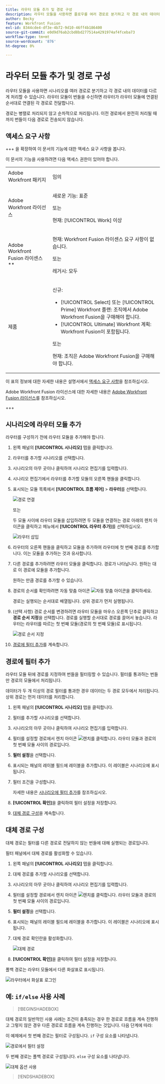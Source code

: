```yaml
---
title: 라우터 모듈 추가 및 경로 구성
description: 라우터 모듈을 사용하면 플로우를 여러 경로로 분기하고 각 경로 내의 데이터를 다르게 처리할 수 있습니다. 라우터 모듈이 번들을 수신하면 라우터가 라우터 모듈에 연결된 순서대로 연결된 각 경로로 전달합니다.
author: Becky
feature: Workfront Fusion
exl-id: 8344cde4-df3e-4b72-9d10-46ff4b186400
source-git-commit: e0d9d76ab2cbd8bd277514a4291974af4fceba73
workflow-type: tm+mt
source-wordcount: '876'
ht-degree: 0%

---
```


# 라우터 모듈 추가 및 경로 구성

라우터 모듈을 사용하면 시나리오를 여러 경로로 분기하고 각 경로 내의 데이터를 다르게 처리할 수 있습니다. 라우터 모듈이 번들을 수신하면 라우터가 라우터 모듈에 연결된 순서대로 연결된 각 경로로 전달합니다.

경로는 병렬로 처리되지 않고 순차적으로 처리됩니다. 이전 경로에서 완전히 처리될 때까지 번들이 다음 경로로 전송되지 않습니다.


## 액세스 요구 사항

+++ 을 확장하여 이 문서의 기능에 대한 액세스 요구 사항을 봅니다.

이 문서의 기능을 사용하려면 다음 액세스 권한이 있어야 합니다.

<table style="table-layout:auto">
 <col> 
 <col> 
 <tbody> 
  <tr> 
   <td role="rowheader">Adobe Workfront 패키지</td> 
   <td> <p>임의</p> </td> 
  </tr> 
  <tr data-mc-conditions=""> 
   <td role="rowheader">Adobe Workfront 라이선스</td> 
   <td> <p>새로운 기능: 표준</p><p>또는</p><p>현재: [!UICONTROL Work] 이상</p> </td> 
  </tr> 
  <tr> 
   <td role="rowheader">Adobe Workfront Fusion 라이센스**</td> 
   <td>
   <p>현재: Workfront Fusion 라이센스 요구 사항이 없습니다.</p>
   <p>또는</p>
   <p>레거시: 모두 </p>
   </td> 
  </tr> 
  <tr> 
   <td role="rowheader">제품</td> 
   <td>
   <p>신규:</p> <ul><li>[!UICONTROL Select] 또는 [!UICONTROL Prime] Workfront 플랜: 조직에서 Adobe Workfront Fusion을 구매해야 합니다.</li><li>[!UICONTROL Ultimate] Workfront 계획: Workfront Fusion이 포함됩니다.</li></ul>
   <p>또는</p>
   <p>현재: 조직은 Adobe Workfront Fusion을 구매해야 합니다.</p>
   </td> 
  </tr>
 </tbody> 
</table>

이 표의 정보에 대한 자세한 내용은 설명서에서 [액세스 요구 사항](/help/workfront-fusion/references/licenses-and-roles/access-level-requirements-in-documentation.md)을 참조하십시오.

Adobe Workfront Fusion 라이선스에 대한 자세한 내용은 [Adobe Workfront Fusion 라이선스](/help/workfront-fusion/set-up-and-manage-workfront-fusion/licensing-operations-overview/license-automation-vs-integration.md)를 참조하십시오.

+++

## 시나리오에 라우터 모듈 추가

라우터를 구성하기 전에 라우터 모듈을 추가해야 합니다.

1. 왼쪽 패널의 **[!UICONTROL 시나리오]** 탭을 클릭합니다.
1. 라우터를 추가할 시나리오를 선택합니다.
1. 시나리오의 아무 곳이나 클릭하여 시나리오 편집기를 입력합니다.
1. 시나리오 편집기에서 라우터를 추가할 모듈의 오른쪽 핸들을 클릭합니다.
1. 표시되는 모듈 목록에서 **[!UICONTROL 흐름 제어]** > **라우터**&#x200B;를 선택합니다.

   ![경로 연결](assets/connect-the-router-350x108.png)

   또는

   두 모듈 사이에 라우터 모듈을 삽입하려면 두 모듈을 연결하는 경로 아래의 렌치 아이콘을 클릭하고 메뉴에서 **[!UICONTROL 라우터 추가]**&#x200B;를 선택하십시오.

   ![라우터 삽입](assets/insert-router-350x191.png)
1. 라우터의 오른쪽 핸들을 클릭하고 모듈을 추가하여 라우터에 첫 번째 경로를 추가합니다. 이는 모듈을 추가하는 것과 유사합니다.
1. 다른 경로를 추가하려면 라우터 모듈을 클릭합니다. 경로가 나타납니다. 원하는 대로 이 경로에 모듈을 추가합니다.

   원하는 만큼 경로를 추가할 수 있습니다.

1. 경로의 순서를 확인하려면 자동 맞춤 아이콘 ![자동 맞춤 아이콘](assets/auto-align.png)을 클릭하세요.

   경로는 실행되는 순서대로 배열됩니다. 상위 경로가 먼저 실행됩니다.

1. (선택 사항) 경로 순서를 변경하려면 라우터 모듈을 마우스 오른쪽 단추로 클릭하고 **경로 순서 지정**&#x200B;을 선택합니다. 경로를 실행할 순서대로 경로를 끌어서 놓습니다. 라우터는 라우터를 따르는 첫 번째 모듈(경로의 첫 번째 모듈)로 표시됩니다.

   ![경로 순서 지정](assets/order-routes.png)

1. [경로에 필터 추가](#add-a-filter-to-a-route)를 계속합니다.

## 경로에 필터 추가

라우터 모듈 뒤에 경로를 지정하여 번들을 필터링할 수 있습니다. 필터를 통과하는 번들만 경로의 모듈에서 처리됩니다.

데이터가 두 개 이상의 경로 필터를 통과한 경우 데이터는 두 경로 모두에서 처리됩니다. 상위 경로는 먼저 데이터를 처리합니다.

1. 왼쪽 패널의 **[!UICONTROL 시나리오]** 탭을 클릭합니다.
1. 필터를 추가할 시나리오를 선택합니다.
1. 시나리오의 아무 곳이나 클릭하여 시나리오 편집기를 입력합니다.
1. 필터를 설정할 경로에서 렌치 아이콘 ![렌치](assets/wrench-icon.png)를 클릭합니다. 라우터 모듈과 경로의 첫 번째 모듈 사이의 경로입니다.
1. **필터 설정**&#x200B;을 선택합니다.
1. 표시되는 패널의 레이블 필드에 레이블을 추가합니다. 이 레이블은 시나리오에 표시됩니다.
1. 필터 조건을 구성합니다.

   자세한 내용은 [시나리오에 필터 추가](/help/workfront-fusion/create-scenarios/add-modules/add-a-filter-to-a-scenario.md)를 참조하십시오.

1. **[!UICONTROL 확인]**&#x200B;을 클릭하여 필터 설정을 저장합니다.

1. [대체 경로 구성](#configure-a-fallback-route)을 계속합니다.

## 대체 경로 구성

대체 경로는 필터를 다른 경로로 전달하지 않는 번들에 대해 실행되는 경로입니다.

필터 패널에서 대체 경로를 활성화할 수 있습니다.

1. 왼쪽 패널의 **[!UICONTROL 시나리오]** 탭을 클릭합니다.
1. 대체 경로를 추가할 시나리오를 선택합니다.
1. 시나리오의 아무 곳이나 클릭하여 시나리오 편집기를 입력합니다.
1. 필터를 설정할 경로에서 렌치 아이콘 ![렌치](assets/wrench-icon.png)를 클릭합니다. 라우터 모듈과 경로의 첫 번째 모듈 사이의 경로입니다.
1. **필터 설정**&#x200B;을 선택합니다.
1. 표시되는 패널의 레이블 필드에 레이블을 추가합니다. 이 레이블은 시나리오에 표시됩니다.
1. 대체 경로 확인란을 활성화합니다.

   ![대체 경로](assets/fallback-route-350x260.png)

1. **[!UICONTROL 확인]**&#x200B;을 클릭하여 필터 설정을 저장합니다.

폴백 경로는 라우터 모듈에서 다른 화살표로 표시됩니다.

![라우터에서 화살표 로그인](assets/arrow-sign-in-router-module-350x361.png)

## 예: `if/else` 사용 사례

>[!BEGINSHADEBOX]

대체 경로의 일반적인 사용 사례는 조건이 충족되는 경우 한 경로로 흐름을 계속 진행하고 그렇지 않은 경우 다른 경로로 흐름을 계속 진행하는 것입니다. 다음 단계에 따라:

이 예제에서 첫 번째 경로는 필터로 구성됩니다. `if` 구성 요소를 나타냅니다.

![경로에서 필터 설정](assets/set-up-a-filter-2-350x242.png)

두 번째 경로는 폴백 경로로 구성됩니다. `else` 구성 요소를 나타냅니다.

![대체 옵션 사용](assets/enable-fallback-route-option-350x238.png)

>[!ENDSHADEBOX]
